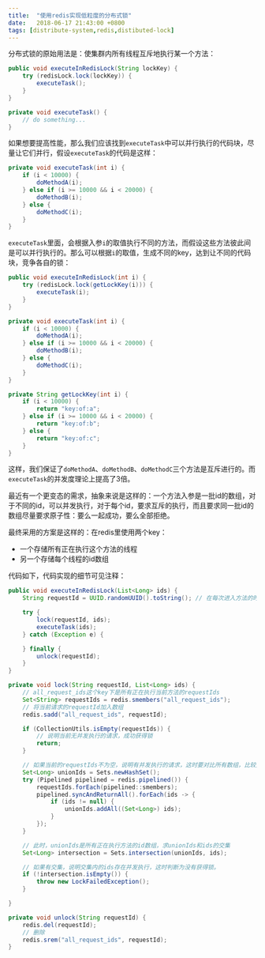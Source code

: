 ```yaml
---
title:  "使用redis实现低粒度的分布式锁"
date:   2018-06-17 21:43:00 +0800
tags: [distribute-system,redis,distibuted-lock]
---
```


分布式锁的原始用法是：使集群内所有线程互斥地执行某一个方法：

~~~ java
public void executeInRedisLock(String lockKey) {
    try (redisLock.lock(lockKey)) {
        executeTask();
    }
}

private void executeTask() {
    // do something...
}
~~~

如果想要提高性能，那么我们应该找到`executeTask`中可以并行执行的代码块，尽量让它们并行，假设`executeTask`的代码是这样：

~~~ java
private void executeTask(int i) {
    if (i < 10000) {
        doMethodA(i);
    } else if (i >= 10000 && i < 20000) {
        doMethodB(i);
    } else {
        doMethodC(i);
    }
}
~~~

`executeTask`里面，会根据入参`i`的取值执行不同的方法，而假设这些方法彼此间是可以并行执行的。那么可以根据`i`的取值，生成不同的key，达到让不同的代码块，竞争各自的锁：

~~~ java
public void executeInRedisLock(int i) {
    try (redisLock.lock(getLockKey(i))) {
        executeTask(i);
    }
}

private void executeTask(int i) {
    if (i < 10000) {
        doMethodA(i);
    } else if (i >= 10000 && i < 20000) {
        doMethodB(i);
    } else {
        doMethodC(i);
    }
}

private String getLockKey(int i) {
    if (i < 10000) {
        return "key:of:a";
    } else if (i >= 10000 && i < 20000) {
        return "key:of:b";
    } else {
        return "key:of:c";
    }
}
~~~

这样，我们保证了`doMethodA`、`doMethodB`、`doMethodC`三个方法是互斥进行的。而`executeTask`的并发度理论上提高了3倍。

最近有一个更变态的需求，抽象来说是这样的：一个方法入参是一批id的数组，对于不同的id，可以并发执行，对于每个id，要求互斥的执行，而且要求同一批id的数组尽量要求原子性：要么一起成功，要么全部拒绝。

最终采用的方案是这样的：在redis里使用两个key：

- 一个存储所有正在执行这个方法的线程
- 另一个存储每个线程的id数组

代码如下，代码实现的细节可见注释：

~~~ java
public void executeInRedisLock(List<Long> ids) {
    String requestId = UUID.randomUUID().toString(); // 在每次进入方法的时候随机生成的唯一标识

    try {
        lock(requestId, ids);
        executeTask(ids);
    } catch (Exception e) {

    } finally {
        unlock(requestId);
    }
}

private void lock(String requestId, List<Long> ids) {
    // all_request_ids这个key下是所有正在执行当前方法的requestIds
    Set<String> requestIds = redis.smembers("all_request_ids");
    // 将当前请求的requestId加入数组
    redis.sadd("all_request_ids", requestId);

    if (CollectionUtils.isEmpty(requestIds)) {
        // 说明当前无并发执行的请求，成功获得锁
        return;
    }

    // 如果当前的requestIds不为空，说明有并发执行的请求，这时要对比所有数组，比较入参id数组和正在执行方法的id数组
    Set<Long> unionIds = Sets.newHashSet();
    try (Pipelined pipelined = redis.pipelined()) {
        requestIds.forEach(pipelined::smembers);
        pipelined.syncAndReturnAll().forEach(ids -> {
            if (ids != null) {
                unionIds.addAll((Set<Long>) ids);
            }
        });
    }

    // 此时，unionIds是所有正在执行方法的id数组，求unionIds和ids的交集
    Set<Long> intersection = Sets.intersection(unionIds, ids);

    // 如果有交集，说明交集内的ids存在并发执行，这时判断为没有获得锁。
    if (!intersection.isEmpty()) {
        throw new LockFailedException();
    }

}

private void unlock(String requestId) {
    redis.del(requestId);
    // 删除
    redis.srem("all_request_ids", requestId);
}
~~~

